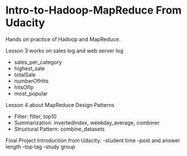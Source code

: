 Intro-to-Hadoop-MapReduce From Udacity 
=========================
Hands on practice of Hadoop and MapReduce.

Lesson 3 works on sales log and web server log
- sales_per_category 
- highest_sale
- totalSale
- numberOfHits
- hitsOfIp
- most_popular

Lesson 4 about MapReduce Design Patterns
- Filter: filter, top10
- Summarization: invertedIndex, weekday_average, combiner
- Structural Pattern: combine_datasets

Final Project Introduction from Udacity:
-student time
-post and answer length
-top tag
-study group


